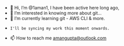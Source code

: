 - 👋 Hi, I’m @1aman1, I have been active here long ago, 
- 👀 I’m interested in knowing more about git...
- 🌱 I’m currently learning git - AWS CLI & more.
-     I'll be syncing my work this moment onwards. 
- 📫 How to reach me amangupta@outlook.com

<!---
1aman1/1aman1 is a ✨ special ✨ repository because its `README.md` (this file) appears on your GitHub profile.
You can click the Preview link to take a look at your changes.
--->
